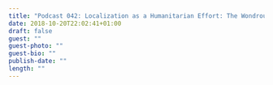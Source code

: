 ```yaml
---
title: "Podcast 042: Localization as a Humanitarian Effort: The Wondrous Vision of the Virtual Assistant Circle"
date: 2018-10-20T22:02:41+01:00
draft: false
guest: ""
guest-photo: ""
guest-bio: ""
publish-date: ""
length: ""
---
```

